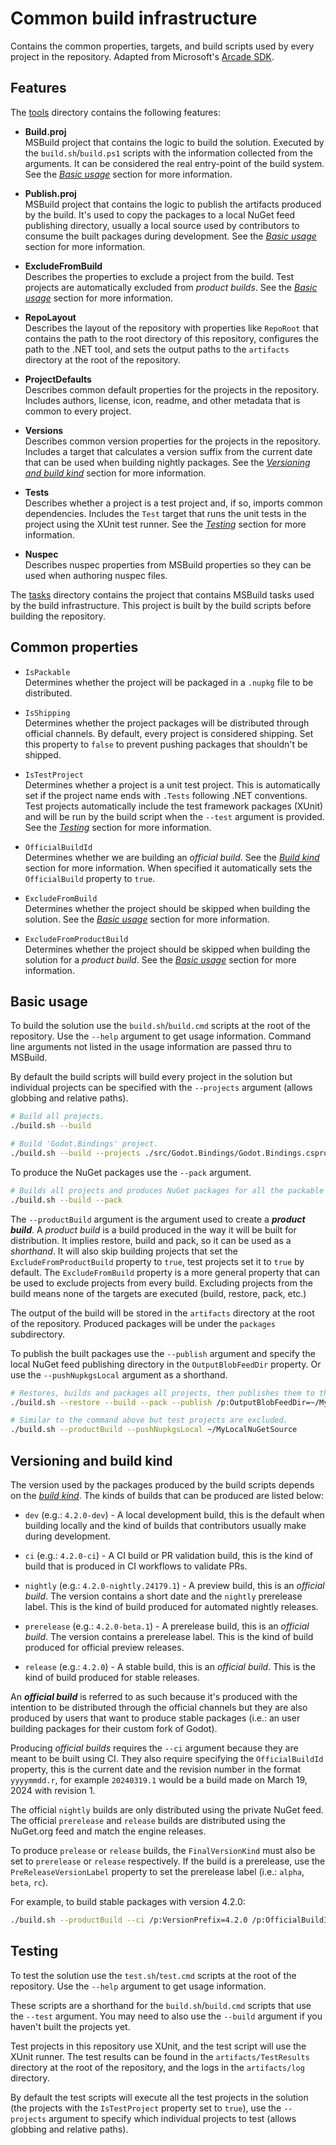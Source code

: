 # Common build infrastructure

Contains the common properties, targets, and build scripts used by every project in the repository. Adapted from Microsoft's [Arcade SDK](https://github.com/dotnet/arcade).

## Features

The [tools](./tools) directory contains the following features:

- **Build.proj** \
	MSBuild project that contains the logic to build the solution. Executed by the `build.sh`/`build.ps1` scripts with the information collected from the arguments. It can be considered the real entry-point of the build system. See the [_Basic usage_](#Basic-usage) section for more information.

- **Publish.proj** \
	MSBuild project that contains the logic to publish the artifacts produced by the build. It's used to copy the packages to a local NuGet feed publishing directory, usually a local source used by contributors to consume the built packages during development. See the [_Basic usage_](#Basic-usage) section for more information.

- **ExcludeFromBuild** \
	Describes the properties to exclude a project from the build. Test projects are automatically excluded from _product builds_. See the [_Basic usage_](#Basic-usage) section for more information.

- **RepoLayout** \
	Describes the layout of the repository with properties like `RepoRoot` that contains the path to the root directory of this repository, configures the path to the .NET tool, and sets the output paths to the `artifacts` directory at the root of the repository.

- **ProjectDefaults** \
	Describes common default properties for the projects in the repository. Includes authors, license, icon, readme, and other metadata that is common to every project.

- **Versions** \
	Describes common version properties for the projects in the repository. Includes a target that calculates a version suffix from the current date that can be used when building nightly packages. See the [_Versioning and build kind_](#Versioning-and-build-kind) section for more information.

- **Tests** \
	Describes whether a project is a test project and, if so, imports common dependencies. Includes the `Test` target that runs the unit tests in the project using the XUnit test runner. See the [_Testing_](#Testing) section for more information.

- **Nuspec** \
	Describes nuspec properties from MSBuild properties so they can be used when authoring nuspec files.

The [tasks](./tasks) directory contains the project that contains MSBuild tasks used by the build infrastructure. This project is built by the build scripts before building the repository.

## Common properties

- `IsPackable` \
	Determines whether the project will be packaged in a `.nupkg` file to be distributed.

- `IsShipping` \
	Determines whether the project packages will be distributed through official channels. By default, every project is considered shipping. Set this property to `false` to prevent pushing packages that shouldn't be shipped.

- `IsTestProject` \
	Determines whether a project is a unit test project. This is automatically set if the project name ends with `.Tests` following .NET conventions. Test projects automatically include the test framework packages (XUnit) and will be run by the build script when the `--test` argument is provided. See the [_Testing_](#Testing) section for more information.

- `OfficialBuildId` \
	Determines whether we are building an _official build_. See the [_Build kind_](#Build-kind) section for more information. When specified it automatically sets the `OfficialBuild` property to `true`.

- `ExcludeFromBuild` \
	Determines whether the project should be skipped when building the solution. See the [_Basic usage_](#Basic-usage) section for more information.

- `ExcludeFromProductBuild` \
	Determines whether the project should be skipped when building the solution for a _product build_. See the [_Basic usage_](#Basic-usage) section for more information.

## Basic usage

To build the solution use the `build.sh`/`build.cmd` scripts at the root of the repository. Use the `--help` argument to get usage information. Command line arguments not listed in the usage information are passed thru to MSBuild.

By default the build scripts will build every project in the solution but individual projects can be specified with the `--projects` argument (allows globbing and relative paths).

```bash
# Build all projects.
./build.sh --build

# Build 'Godot.Bindings' project.
./build.sh --build --projects ./src/Godot.Bindings/Godot.Bindings.csproj
```

To produce the NuGet packages use the `--pack` argument.

```bash
# Builds all projects and produces NuGet packages for all the packable projects.
./build.sh --build --pack
```

The `--productBuild` argument is the argument used to create a **_product build_**. A _product build_ is a build produced in the way it will be built for distribution. It implies restore, build and pack, so it can be used as a _shorthand_. It will also skip building projects that set the `ExcludeFromProductBuild` property to `true`, test projects set it to `true` by default. The `ExcludeFromBuild` property is a more general property that can be used to exclude projects from every build. Excluding projects from the build means none of the targets are executed (build, restore, pack, etc.)

The output of the build will be stored in the `artifacts` directory at the root of the repository. Produced packages will be under the `packages` subdirectory.

To publish the built packages use the `--publish` argument and specify the local NuGet feed publishing directory in the `OutputBlobFeedDir` property. Or use the `--pushNupkgsLocal` argument as a shorthand.

```bash
# Restores, builds and packages all projects, then publishes them to the specified path.
./build.sh --restore --build --pack --publish /p:OutputBlobFeedDir=~/MyLocalNuGetSource

# Similar to the command above but test projects are excluded.
./build.sh --productBuild --pushNupkgsLocal ~/MyLocalNuGetSource
```

## Versioning and build kind

The version used by the packages produced by the build scripts depends on the [_build kind_](https://github.com/dotnet/arcade/blob/777bc46bd883555cf89b8a68e3e2023fd4f1ee50/Documentation/CorePackages/Versioning.md#build-kind). The kinds of builds that can be produced are listed below:

- `dev` (e.g.: `4.2.0-dev`) - A local development build, this is the default when building locally and the kind of builds that contributors usually make during development.

- `ci` (e.g.: `4.2.0-ci`) - A CI build or PR validation build, this is the kind of build that is produced in CI workflows to validate PRs.

- `nightly` (e.g.: `4.2.0-nightly.24179.1`) - A preview build, this is an _official build_. The version contains a short date and the `nightly` prerelease label. This is the kind of build produced for automated nightly releases.

- `prerelease` (e.g.: `4.2.0-beta.1`) - A prerelease build, this is an _official build_. The version contains a prerelease label. This is the kind of build produced for official preview releases.

- `release` (e.g.: `4.2.0`) - A stable build, this is an _official build_. This is the kind of build produced for stable releases.

An **_official build_** is referred to as such because it's produced with the intention to be distributed through the official channels but they are also produced by users that want to produce stable packages (i.e.: an user building packages for their custom fork of Godot).

Producing _official builds_ requires the `--ci` argument because they are meant to be built using CI. They also require specifying the `OfficialBuildId` property, this is the current date and the revision number in the format `yyyymmdd.r`, for example `20240319.1` would be a build made on March 19, 2024 with revision 1.

The official `nightly` builds are only distributed using the private NuGet feed. The official `prerelease` and `release` builds are distributed using the NuGet.org feed and match the engine releases.

To produce `prelease` or `release` builds, the `FinalVersionKind` must also be set to `prerelease` or `release` respectively. If the build is a prerelease, use the `PreReleaseVersionLabel` property to set the prerelease label (i.e.: `alpha`, `beta`, `rc`).

For example, to build stable packages with version 4.2.0:

```bash
./build.sh --productBuild --ci /p:VersionPrefix=4.2.0 /p:OfficialBuildId=20240319.1 /p:FinalVersionKind=release
```

## Testing

To test the solution use the `test.sh`/`test.cmd` scripts at the root of the repository. Use the `--help` argument to get usage information.

These scripts are a shorthand for the `build.sh`/`build.cmd` scripts that use the `--test` argument. You may need to also use the `--build` argument if you haven't built the projects yet.

Test projects in this repository use XUnit, and the test script will use the XUnit runner. The test results can be found in the `artifacts/TestResults` directory at the root of the repository, and the logs in the `artifacts/log` directory.

By default the test scripts will execute all the test projects in the solution (the projects with the `IsTestProject` property set to `true`), use the `--projects` argument to specify which individual projects to test (allows globbing and relative paths).
